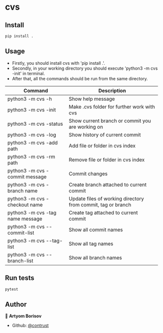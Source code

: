 # cvs

## Install

```sh
pip install .
```

## Usage

* Firstly, you should install cvs with 'pip install .'.
* Secondly, in your working directory you should execute 'python3 -m cvs -init' in terminal.
* After that, all the commands should be run from the same directory.

| Command | Description |
| --- | --- |
| python3 -m cvs -h | Show help message |
| python3 -m cvs -init | Make .cvs folder for further work with cvs |
| python3 -m cvs -status | Show current branch or commit you are working on |
| python3 -m cvs -log  | Show history of current commit |
| python3 -m cvs -add path | Add file or folder in cvs index |
| python3 -m cvs -rm path | Remove file or folder in cvs index |
| python3 -m cvs -commit message | Commit changes |
| python3 -m cvs -branch name | Create branch attached to current commit |
| python3 -m cvs -checkout name | Update files of working directory from commit, tag or branch |
| python3 -m cvs -tag name message | Create tag attached to current commit |
| python3 -m cvs --commit-list | Show all commit names |
| python3 -m cvs --tag-list | Show all tag names |
| python3 -m cvs --branch-list | Show all branch names |

## Run tests

```sh
pytest
```
## Author

👤 **Artyom Borisov**

* Github: [@contrust](https://github.com/contrust)
